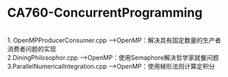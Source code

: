 # CA760-ConcurrentProgramming
</br>
1. OpenMPProducerConsumer.cpp -->OpenMP：解决具有固定数量的生产者消费者问题的实现
</br>
2.DiningPhilosophor.cpp -->OpenMP：使用Semaphore解决哲学家就餐问题
</br>
3.ParallelNumericalIntegration.cpp -->OpenMP：使用梯形法则计算定积分
